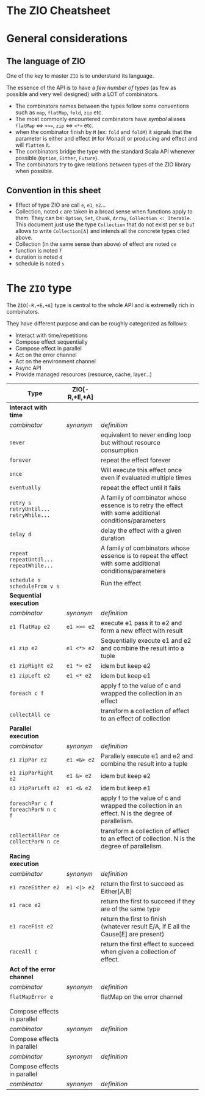 The ZIO Cheatsheet
===================

# General considerations

## The language of ZIO
One of the key to master `ZIO` is to understand its language.

The essence of the API is to have a _few number of types_ (as few as possible and very well designed) with a LOT of combinators.
+ The combinators names between the types follow some conventions such as `map`, `flatMap`, `fold`, `zip` etc. 
+ The most commonly encountered combinators have _symbol_ aliases `flatMap` <=> `>>=`, `zip` <=> `<*>` etc.
+ when the combinator finish by `M` (ex: `fold` and `foldM`) it signals that the parameter is either and effect (`M` for Monad) or producing and effect and will `flatten` it.
+ The combinators bridge the type with the standard Scala API whenever possible (`Option`, `Either`, `Future`).  
+ The combinators try to give relations between types of the ZIO library when possible.

## Convention in this sheet
+ Effect of type ZIO are call `e`, `e1`, `e2`... 
+ Collection, noted `c` are taken in a broad sense when functions apply to them. They can be: `Option`, `Set`, `Chunk`, `Array`, `Collection <: Iterable`. This document just use the type `Collection` that do not exist per se but allows to write `Collection[A]` and intends all the concrete types cited above. 
+ Collection (in the same sense than above) of effect are noted `ce`
+ function is noted `f`
+ duration is noted `d`
+ schedule is noted `s`

# The `ZIO` type

The `ZIO[-R,+E,+A]` type is central to the whole API and is extremelly rich in combinators.

They have different purpose and can be roughly categorized as follows:
+ Interact with time/repetitions
+ Compose effect sequentially
+ Compose effect in parallel
+ Act on the error channel
+ Act on the environment channel
+ Async API
+ Provide managed resources (resource, cache, layer...)

| Type                                                   	| ZIO[-R,+E,+A] 	|                                                                                                          	|
|--------------------------------------------------------	|---------------	|----------------------------------------------------------------------------------------------------------	|
| **Interact with time**                                 	|               	|                                                                                                          	|
| _combinator_                                           	| _synonym_     	| _definition_                                                                                             	|
|                         `never`                        	|               	| equivalent to never ending loop but without resource consumption                                         	|
|                        `forever`                       	|               	| repeat the effect forever                                                                                	|
|                         `once`                         	|               	| Will execute this effect once even if evaluated multiple times                                           	|
|                      `eventually`                      	|               	| repeat the effect until it fails                                                                         	|
|  `retry s` <br/> `retryUntil...` <br/> `retryWhile...` 	|               	| A family of combinator whose essence is to retry the effect with some additional conditions/parameters   	|
|                        `delay d`                       	|               	| delay the effect with a given duration                                                                   	|
| `repeat` <br/> `repeatUntil...` <br/> `repeatWhile...` 	|               	| A family of combinators whose essence is to repeat the effect with some additional conditions/parameters 	|
|          `schedule s` <br/> `scheduleFrom v s`         	|               	| Run the effect                                                                                           	|
| **Sequential execution**                               	|               	|                                                                                                          	|
| _combinator_                                           	| _synonym_     	| _definition_                                                                                             	|
| `e1 flatMap e2`                                        	| `e1 >>= e2`   	| execute e1 pass it to e2 and form a new effect with result                                               	|
| `e1 zip e2`                                            	| `e1 <*> e2`   	| Sequentially execute e1 and e2 and combine the result into a tuple                                       	|
| `e1 zipRight e2`                                       	| `e1 *> e2`    	| idem but keep e2                                                                                         	|
| `e1 zipLeft e2`                                        	| `e1 <* e2`    	| idem but keep e1                                                                                         	|
| `foreach c f`                                          	|               	| apply f to the value of c and wrapped the collection in an effect                                        	|
| `collectAll ce`                                        	|               	| transform a collection of effect to an effect of collection                                              	|
| **Parallel execution**                                 	|               	|                                                                                                          	|
| _combinator_                                           	| _synonym_     	| _definition_                                                                                             	|
| `e1 zipPar e2`                                         	| `e1 <&> e2`   	| Parallely execute e1 and e2 and combine the result into a tuple                                          	|
| `e1 zipParRight e2`                                    	| `e1 &> e2`    	| idem but keep e2                                                                                         	|
| `e1 zipParLeft e2`                                     	| `e1 <& e2`    	| idem but keep e1                                                                                         	|
| `foreachPar c f`   `foreachParN n c f`                 	|               	| apply f to the value of c and wrapped the collection in an effect. N is the degree of parallelism.       	|
| `collectAllPar ce`  `collectParN n ce`                 	|               	| transform a collection of effect to an effect of collection. N is the degree of parallelism.             	|
| **Racing execution**                                   	|               	|                                                                                                          	|
| _combinator_                                           	| _synonym_     	| _definition_                                                                                             	|
| `e1 raceEither e2`                                     	| `e1 <\|> e2`  	| return the first to succeed as Either[A,B]                                                               	|
| `e1 race e2`                                           	|               	| return the first to succeed if they are of the same type                                                 	|
| `e1 raceFist e2`                                       	|               	| return the first to finish (whatever result E/A, if E all the Cause[E] are present)                      	|
| `raceAll c`                                            	|               	| return the first effect to succeed when given a collection of effect.                                    	|
| **Act of the error channel**                           	|               	|                                                                                                          	|
| _combinator_                                           	| _synonym_     	| _definition_                                                                                             	|
| `flatMapError e`                                       	|               	| flatMap on the error channel                                                                             	|
|                                                        	|               	|                                                                                                          	|
|                                                        	|               	|                                                                                                          	|
| Compose effects in parallel                            	|               	|                                                                                                          	|
| _combinator_                                           	| _synonym_     	| _definition_                                                                                             	|
| Compose effects in parallel                            	|               	|                                                                                                          	|
| _combinator_                                           	| _synonym_     	| _definition_                                                                                             	|
| Compose effects in parallel                            	|               	|                                                                                                          	|
| _combinator_                                           	| _synonym_     	| _definition_                                                                                             	|
